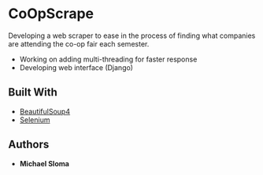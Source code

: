 # CoOpScrape

Developing a web scraper to ease in the process of finding what companies are attending the
co-op fair each semester.
* Working on adding multi-threading for faster response
* Developing web interface (Django)

## Built With

* [BeautifulSoup4](https://www.crummy.com/software/BeautifulSoup/bs4/doc/)
* [Selenium](http://www.seleniumhq.org/)

## Authors

* **Michael Sloma**
